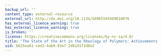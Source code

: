 ```yaml
---
backup_url: ''
content_type: external-resource
external_url: http://dx.doi.org/10.1134/S0965545X09010076
has_external_licence_warning: true
has_external_license_warning: true
is_broken: ''
license: https://creativecommons.org/licenses/by-nc-sa/4.0/
title: 'The State of the Art in the Rheology of Polymers: Achievements and Challenges'
uid: b625ea81-ced2-4ab0-83ef-2db141f1d8e2
---
```

